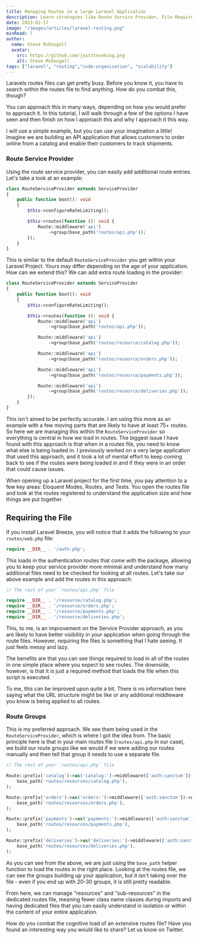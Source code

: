 ```yaml
---
title: Managing Routes in a large Laravel Application
description: Learn strategies like Route Service Provider, File Requires, and Route Groups for managing routes in a large Laravel application.
date: 2023-02-17
image: "/images/articles/laravel-routing.png"
minRead: 7
author:
  name: Steve McDougall
  avatar:
    src: https://github.com/juststeveking.png
    alt: Steve McDougall
tags: ["laravel", "routing","code-organisation", "scalability"]
---
```


Laravels routes files can get pretty busy. Before you know it, you have to search within the routes file to find anything. How do you combat this, though? 

You can approach this in many ways, depending on how you would prefer to approach it. In this tutorial, I will walk through a few of the options I have seen and then finish on how I approach this and why I approach it this way.

I will use a simple example, but you can use your imagination a little! Imagine we are building an API application that allows customers to order online from a catalog and enable their customers to track shipments.

### Route Service Provider

Using the route service provider, you can easily add additional route entries. Let's take a look at an example:

```php
class RouteServiceProvider extends ServiceProvider
{
    public function boot(): void
    {
        $this->configureRateLimiting();

        $this->routes(function (): void {
            Route::middleware('api')
                ->group(base_path('routes/api.php'));
        });
    }
}
```

This is similar to the default `RouteServiceProvider` you get within your Laravel Project. Yours may differ depending on the age of your application. How can we extend this? We can add extra route loading in the provider:

```php
class RouteServiceProvider extends ServiceProvider
{
    public function boot(): void
    {
        $this->configureRateLimiting();

        $this->routes(function (): void {
            Route::middleware('api')
                ->group(base_path('routes/api.php'));

            Route::middleware('api')
                ->group(base_path('routes/resource/catalog.php'));

            Route::middleware('api')
                ->group(base_path('routes/resource/orders.php'));

            Route::middleware('api')
                ->group(base_path('routes/resource/payments.php'));

            Route::middleware('api')
                ->group(base_path('routes/resource/deliveries.php'));
        });
    }
}
```

This isn't aimed to be perfectly accurate. I am using this more as an example with a few moving parts that are likely to have at least 75+ routes. So here we are managing this within the `RouteServiceProvider` so everything is central in how we load in routes. The biggest issue I have found with this approach is that when in a routes file, you need to know what else is being loaded in. I previously worked on a very large application that used this approach, and it took a lot of mental effort to keep coming back to see if the routes were being loaded in and if they were in an order that could cause issues.

When opening up a Laravel project for the first time, you pay attention to a few key areas: Eloquent Modes, Routes, and Tests. You open the routes file and look at the routes registered to understand the application size and how things are put together.

## Requiring the File

If you install Laravel Breeze, you will notice that it adds the following to your `routes/web.php` file:

```php
require __DIR__ . '/auth.php';
```

This loads in the authentication routes that come with the package, allowing you to keep your service provider more minimal and understand how many additional files need to be checked for looking at all routes. Let's take our above example and add the routes in this approach:

```php
// The rest of your `routes/api.php` file

require __DIR__ . '/resource/catalog.php';
require __DIR__ . '/resource/orders.php';
require __DIR__ . '/resource/payments.php';
require __DIR__ . '/resource/deliveries.php';
```

This, to me, is an improvement on the Service Provider approach, as you are likely to have better visibility in your application when going through the route files. However, requiring the files is something that I hate seeing. It just feels messy and lazy.

The benefits are that you can see things required to load in all of the routes in one simple place where you expect to see routes. The downside, however, is that it is just a required method that loads the file when this script is executed. 

To me, this can be improved upon quite a bit. There is no information here saying what the URL structure might be like or any additional middleware you know is being applied to all routes.

### Route Groups

This is my preferred approach. We see them being used in the `RouteServiceProvider`, which is where I got the idea from. The basic principle here is that in your main routes file (`routes/api.php` in our case), we build our route groups like we would if we were adding our routes manually and then tell that group it needs to use a separate file.

```php
// The rest of your `routes/api.php` file

Route::prefix('catalog')->as('catalog:')->middleware(['auth:sanctum'])->group(
    base_path('routes/resources/catalog.php'),
);

Route::prefix('orders')->as('orders:')->middleware(['auth:sanctum'])->group(
    base_path('routes/resources/orders.php'),
);

Route::prefix('payments')->as('payments:')->middleware(['auth:sanctum'])->group(
    base_path('routes/resources/payments.php'),
);

Route::prefix('deliveries')->as('deliveries:')->middleware(['auth:sanctum'])->group(
    base_path('routes/resources/deliveries.php'),
);
```

As you can see from the above, we are just using the `base_path` helper function to load the routes in the right place. Looking at the routes file, we can see the groups building up your application, but it isn't taking over the file - even if you end up with 20-30 groups, it is still pretty readable.

From here, we can manage "resources" and "sub-resources" in the dedicated routes file, meaning fewer class name classes during imports and having dedicated files that you can easily understand in isolation or within the content of your entire application.

How do you combat the cognitive load of an extensive routes file? Have you found an interesting way you would like to share? Let us know on Twitter.
